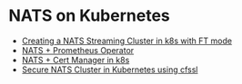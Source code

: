 # NATS on Kubernetes


 * [Creating a NATS Streaming Cluster in k8s with FT mode](stan-ft-k8s-aws.md)
 * [NATS + Prometheus Operator](prometheus-and-nats-operator)
 * [NATS + Cert Manager in k8s](nats-cluster-and-cert-manager.md)
 * [Secure NATS Cluster in Kubernetes using cfssl](advanced.md)